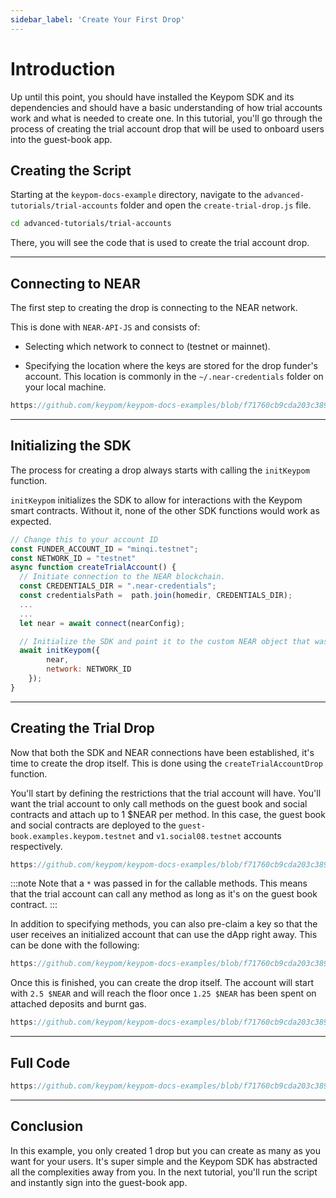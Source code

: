 ```yaml
---
sidebar_label: 'Create Your First Drop'
---
```


# Introduction

Up until this point, you should have installed the Keypom SDK and its dependencies and should have a basic understanding of how trial accounts work and what is needed to create one. In this tutorial, you'll go through the process of creating the trial account drop that will be used to onboard users into the guest-book app.

## Creating the Script

Starting at the `keypom-docs-example` directory, navigate to the `advanced-tutorials/trial-accounts` folder and open the `create-trial-drop.js` file. 

```bash
cd advanced-tutorials/trial-accounts
```

There, you will see the code that is used to create the trial account drop. 

---

## Connecting to NEAR
The first step to creating the drop is connecting to the NEAR network. 

This is done with `NEAR-API-JS` and consists of:

* Selecting which network to connect to (testnet or mainnet).

* Specifying the location where the keys are stored for the drop funder's account. This location is commonly in the `~/.near-credentials` folder on your local machine.

```js reference
https://github.com/keypom/keypom-docs-examples/blob/f71760cb9cda203c389c3927c8e0a667db345bac/advanced-tutorials/trial-accounts/create-trial-drop.js#L45-L61
```

---

## Initializing the SDK

The process for creating a drop always starts with calling the `initKeypom` function.

`initKeypom` initializes the SDK to allow for interactions with the Keypom smart contracts. Without it, none of the other SDK functions would work as expected.

```js
// Change this to your account ID
const FUNDER_ACCOUNT_ID = "minqi.testnet";
const NETWORK_ID = "testnet"
async function createTrialAccount() {
  // Initiate connection to the NEAR blockchain.
  const CREDENTIALS_DIR = ".near-credentials";
  const credentialsPath =  path.join(homedir, CREDENTIALS_DIR);
  ...
  ...
  let near = await connect(nearConfig);

  // Initialize the SDK and point it to the custom NEAR object that was created.
  await initKeypom({
		near,
		network: NETWORK_ID
	});
}
```

---

## Creating the Trial Drop

Now that both the SDK and NEAR connections have been established, it's time to create the drop itself. This is done using the `createTrialAccountDrop` function. 

You'll start by defining the restrictions that the trial account will have. You'll want the trial account to only call methods on the guest book and social contracts and attach up to 1 $NEAR per method. In this case, the guest book and social contracts are deployed to the `guest-book.examples.keypom.testnet` and `v1.social08.testnet` accounts respectively.

```js reference
https://github.com/keypom/keypom-docs-examples/blob/f71760cb9cda203c389c3927c8e0a667db345bac/advanced-tutorials/trial-accounts/create-trial-drop.js#L20-L34
```

:::note
Note that a `*` was passed in for the callable methods. This means that the trial account can call any method as long as it's on the guest book contract.
:::

In addition to specifying methods, you can also pre-claim a key so that the user receives an initialized account that can use the dApp right away. This can be done with the following:

```js reference
https://github.com/keypom/keypom-docs-examples/blob/f71760cb9cda203c389c3927c8e0a667db345bac/advanced-tutorials/trial-accounts/create-trial-drop.js#L82-L94
```

Once this is finished, you can create the drop itself. The account will start with `2.5 $NEAR` and will reach the floor once `1.25 $NEAR` has been spent on attached deposits and burnt gas. 

```js reference
https://github.com/keypom/keypom-docs-examples/blob/f71760cb9cda203c389c3927c8e0a667db345bac/advanced-tutorials/trial-accounts/create-trial-drop.js#L69-L79
```

---

## Full Code

```js reference
https://github.com/keypom/keypom-docs-examples/blob/f71760cb9cda203c389c3927c8e0a667db345bac/advanced-tutorials/trial-accounts/create-trial-drop.js#L1-L133
```

---

## Conclusion
In this example, you only created 1 drop but you can create as many as you want for your users. It's super simple and the Keypom SDK has abstracted all the complexities away from you. In the next tutorial, you'll run the script and instantly sign into the guest-book app.